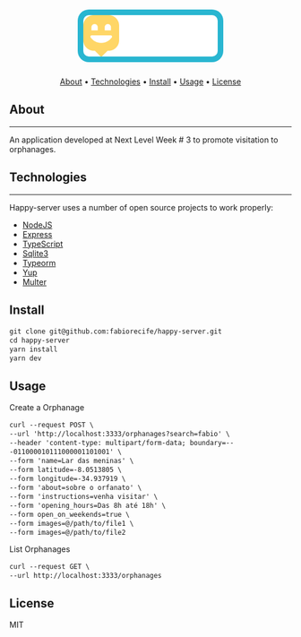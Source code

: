 <h1 align="center">
  <img style="background-color: #29B6D1; padding: 10px;  border-radius: 20px; " alt="happy logo" src=".github/happy-logo.png">
</h1>


<p align="center">
 <a href="#about">About</a> •
 <a href="#Technologies">Technologies</a> • 
 <a href="#Install">Install</a> • 
 <a href="#Usage">Usage</a> • 
 <a href="#License">License</a>
 </p>

##  About
---
An application developed at Next Level Week # 3 to promote visitation to orphanages.


##  Technologies
---
Happy-server uses a number of open source projects to work properly:

- [NodeJS](https://nodejs.org/)
- [Express](https://expressjs.com/)
- [TypeScript](https://www.typescriptlang.org/)
- [Sqlite3](https://www.sqlite.org/index.html)
- [Typeorm](https://typeorm.io/)
- [Yup](https://github.com/jquense/yup)
- [Multer](https://github.com/expressjs/multer)

## Install

    git clone git@github.com:fabiorecife/happy-server.git
    cd happy-server
    yarn install
    yarn dev


## Usage

Create a Orphanage

    curl --request POST \
    --url 'http://localhost:3333/orphanages?search=fabio' \
    --header 'content-type: multipart/form-data; boundary=---011000010111000001101001' \
    --form 'name=Lar das meninas' \
    --form latitude=-8.0513805 \
    --form longitude=-34.937919 \
    --form 'about=sobre o orfanato' \
    --form 'instructions=venha visitar' \
    --form 'opening_hours=Das 8h até 18h' \
    --form open_on_weekends=true \
    --form images=@/path/to/file1 \
    --form images=@/path/to/file2    

List Orphanages

    curl --request GET \
    --url http://localhost:3333/orphanages



## License

MIT